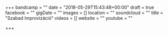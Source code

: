 +++
bandcamp = ""
date = "2018-05-29T15:43:48+00:00"
draft = true
facebook = ""
gigDate = ""
images = []
location = ""
soundcloud = ""
title = "Szabad Improvizáció"
videos = []
website = ""
youtube = ""

+++
